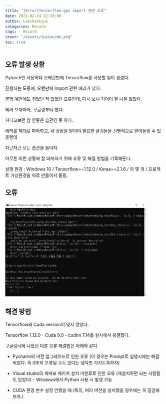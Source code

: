 ```yaml
---
title: "[Error]Tensorflow-gpu import 관련 오류"
date: 2021-02-24 22:10:00
author: Leechanhyuk
categories: Record
tags:	Record
cover: "/assets/instacode.png"
toc: true
---
```


## 오류 발생 상황 

Pytorch만 사용하다 오래간만에 Tensorflow를 사용할 일이 생겼다.

진행하는 도중에, 오랜만에 Import 관련 에러가 났다.

분명 예전에도 겪었던 적 있었던 오류인데, 다시 보니 기억이 잘 나질 않았다.

에러 보자마자, 구글링부터 했다.

지나고보면 참 안좋은 습관인 듯 하다.

에러를 제대로 파악하고, 내 상황을 알아야 필요한 글귀들을 선별적으로 받아들일 수 있을텐데

차근차근 보는 습관을 들이자.

아무튼 이런 상황에 잘 대처하기 위해 오류 및 해결 방법을 기록해둔다.

실행 환경 : Windows 10 / Tensorflow==1.12.0 / Keras==2.1.6 / 외 몇 개 / 프로젝트 가상환경을 따로 만들어서 돌림.

## 오류

<img src="/assets/image/20210224a/error.png" width="450px" height="300px" title="title" alt="title"> 

## 해결 방법

Tensorflow와 Cuda version이 맞지 않았다.

Tensorflow 1.12.0 - Cuda 9.0 - cudnn 7.14를 설치해서 해결했다.

구글링시에 나왔던 다른 오류 해결법은 아래와 같다.

- Pycharm의 버전 업그레이드로 인한 오류 (이 경우는 Prompt로 실행시에는 해결되었다. 즉 IDE의 오류일 수도 있다는 생각만 가지도록하자)

- Visual studio의 재배포 패키치 설치 미완료로 인한 오류 (재설치하면 되는 사람들도 있었다) - Windows에서 Python 사용 시 발생 가능

- CUDA 환경 변수 설정 안했을 때 (특히, 여러 버전을 설치했을 경우에는 꼭 점검해보자.)




